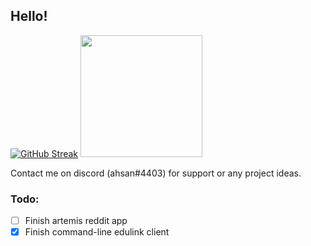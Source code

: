 ## Hello!
[![GitHub Streak](https://github-readme-streak-stats.herokuapp.com?user=ahsan-a&theme=nord)](https://github.com/DenverCoder1/github-readme-streak-stats)
<img height="195px" src="https://github-readme-stats-eight-theta.vercel.app/api/top-langs/?username=ahsan-a&layout=compact&langs_count=8&theme=nord"/>

Contact me on discord (ahsan#4403) for support or any project ideas.

### Todo:
-   [ ] Finish artemis reddit app
-   [x] Finish command-line edulink client
